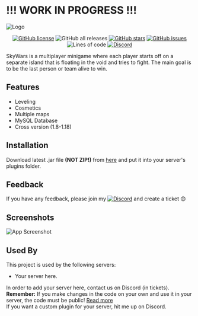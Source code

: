 
# !!! WORK IN PROGRESS !!!

![Logo](https://dev-to-uploads.s3.amazonaws.com/uploads/articles/th5xamgrr6se0x5ro4g6.png)
<p align="center">
<a href="https://github.com/pazdikan/skywars"><img alt="GitHub license" src="https://img.shields.io/github/license/pazdikan/skywars"></a>
<img alt="GitHub all releases" src="https://img.shields.io/github/downloads/pazdikan/skywars/total">
<a href="https://github.com/pazdikan/skywars/stargazers"><img alt="GitHub stars" src="https://img.shields.io/github/stars/pazdikan/skywars"></a>
<a href="https://github.com/pazdikan/skywars/issues"><img alt="GitHub issues" src="https://img.shields.io/github/issues/pazdikan/skywars"></a>
<img alt="Lines of code" src="https://img.shields.io/tokei/lines/github/pazdikan/skywars">
<a href="https://dsc.gg/pazdikan"><img alt="Discord" src="https://img.shields.io/discord/810605042481496105?label=Discord"></a>
</p>

SkyWars is a multiplayer minigame where each player starts off on a separate island that is floating in the void and tries to fight. The main goal is to be the last person or team alive to win.

## Features

- Leveling
- Cosmetics
- Multiple maps
- MySQL Database
- Cross version (1.8-1.18)


## Installation

Download latest .jar file **(NOT ZIP!)** from [here](https://github.com/Pazdikan/skywars/releases) and put it into your server's plugins folder.
## Feedback

If you have any feedback, please join my <a href="https://dsc.gg/pazdikan"><img alt="Discord" src="https://img.shields.io/discord/810605042481496105?label=Discord"></a> and create a ticket 😊


## Screenshots

![App Screenshot](https://via.placeholder.com/468x300?text=App+Screenshot+Here)


## Used By

This project is used by the following servers:
- Your server here.

In order to add your server here, contact us on Discord (in tickets).\
**Remember:** If you make changes in the code on your own and use it in your server, the code must be public! [Read more](https://github.com/Pazdikan/skywars/blob/master/LICENSE.md)\
If you want a custom plugin for your server, hit me up on Discord.
